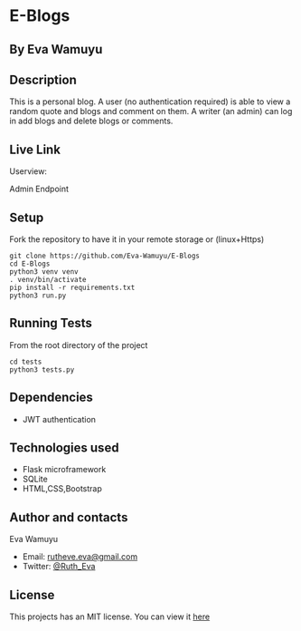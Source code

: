 # E-Blogs

## By Eva Wamuyu

## Description

This is a personal blog. A user (no authentication required) is able to view a random quote and blogs and comment on them.
A writer (an admin) can log in add blogs and delete blogs or comments.

## Live Link
Userview:

Admin Endpoint

## Setup

Fork the repository to have it in your remote storage
or (linux+Https)
```
git clone https://github.com/Eva-Wamuyu/E-Blogs
cd E-Blogs
python3 venv venv
. venv/bin/activate
pip install -r requirements.txt
python3 run.py
```

## Running Tests
From the root directory of the project
```
cd tests
python3 tests.py
```

## Dependencies
* JWT authentication

## Technologies used
* Flask microframework
* SQLite
* HTML,CSS,Bootstrap

## Author and contacts

Eva Wamuyu
* Email: rutheve.eva@gmail.com
* Twitter: [@Ruth_Eva](https://twitter.com/Ruth_Eva_?t=_DEEkzJ3K0Qzr1npwZ7ggw&s=09)

## License
This projects has an MIT license.
You can view it [here](LICENSE)